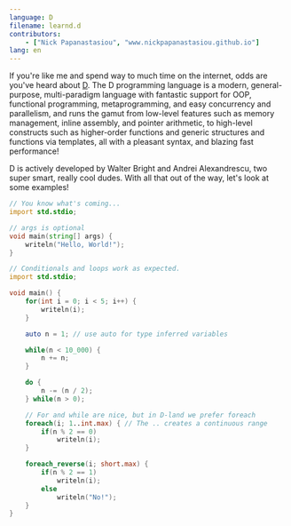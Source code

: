 ```yaml
---
language: D 
filename: learnd.d 
contributors:
    - ["Nick Papanastasiou", "www.nickpapanastasiou.github.io"]
lang: en
---
```


If you're like me and spend way to much time on the internet, odds are you've heard 
about [D](http://dlang.org/). The D programming language is a modern, general-purpose,
multi-paradigm language with fantastic support for OOP, functional programming, metaprogramming,
and easy concurrency and parallelism, and runs the gamut from low-level features such as
memory management, inline assembly, and pointer arithmetic, to high-level constructs 
such as higher-order functions and generic structures and functions via templates, all with
a pleasant syntax, and blazing fast performance! 

D is actively developed by Walter Bright and Andrei Alexandrescu, two super smart, really cool
dudes. With all that out of the way, let's look at some examples!

```d
// You know what's coming...
import std.stdio;

// args is optional
void main(string[] args) {
    writeln("Hello, World!");
}

// Conditionals and loops work as expected.
import std.stdio;

void main() {
    for(int i = 0; i < 5; i++) {
        writeln(i);
    }

    auto n = 1; // use auto for type inferred variables

    while(n < 10_000) {
        n += n;
    }

    do {
        n -= (n / 2);
    } while(n > 0);

    // For and while are nice, but in D-land we prefer foreach
    foreach(i; 1..int.max) { // The .. creates a continuous range 
        if(n % 2 == 0)
            writeln(i);
    }

    foreach_reverse(i; short.max) {
        if(n % 2 == 1)
            writeln(i);
        else
            writeln("No!");
    }
}

```
